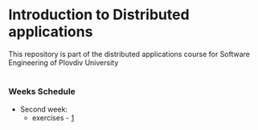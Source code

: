 # Introduction to Distributed applications
This repository is part of the distributed applications course for Software Engineering of Plovdiv University


#
### Weeks Schedule

* Second week:
  * exercises - [1](https://github.com/hasangyulyustan/distributed-applications-se/tree/master/exercises/01)
